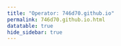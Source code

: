 ```yaml
---
title: "Operator: 746d70.github.io"
permalink: 746d70.github.io.html
datatable: true
hide_sidebar: true
---
```


<div>                        <script type="text/javascript">window.PlotlyConfig = {MathJaxConfig: 'local'};</script>
        <script src="https://cdn.plot.ly/plotly-2.4.2.min.js"></script>                <div id="c3c88ab5-d115-49ae-9568-461501eb680b" class="plotly-graph-div" style="height:100%; width:100%;"></div>            <script type="text/javascript">                                    window.PLOTLYENV=window.PLOTLYENV || {};                                    if (document.getElementById("c3c88ab5-d115-49ae-9568-461501eb680b")) {                    Plotly.newPlot(                        "c3c88ab5-d115-49ae-9568-461501eb680b",                        [{"name":"exit probability (%)","type":"scatter","x":["2021-04-18","2021-04-19","2021-04-20","2021-04-21","2021-04-22","2021-04-23","2021-04-24","2021-04-25","2021-04-26","2021-04-27","2021-04-28","2021-04-29","2021-04-30","2021-05-01","2021-05-02","2021-05-03","2021-05-04","2021-05-05","2021-05-06","2021-05-07","2021-05-08","2021-05-09","2021-05-10","2021-05-11","2021-05-12","2021-05-13","2021-05-14","2021-05-15","2021-05-16","2021-05-17","2021-05-18","2021-05-19","2021-05-20","2021-05-21","2021-05-22","2021-05-23","2021-05-24","2021-05-25","2021-05-26","2021-05-27","2021-05-28","2021-05-29","2021-05-30","2021-05-31","2021-06-01","2021-06-02","2021-06-03","2021-06-04","2021-06-05","2021-06-06","2021-06-07","2021-06-09","2021-06-10","2021-06-11","2021-06-12","2021-06-13","2021-06-14","2021-06-15","2021-06-16","2021-06-17","2021-06-18","2021-06-19","2021-06-20","2021-06-21","2021-06-22","2021-06-23","2021-06-24","2021-06-25","2021-06-26","2021-06-27","2021-06-28","2021-06-29","2021-06-30","2021-07-01","2021-07-02","2021-07-03","2021-07-04","2021-07-05","2021-07-06","2021-07-07","2021-07-08","2021-07-09","2021-07-10","2021-07-11","2021-07-12","2021-07-13","2021-07-14","2021-07-15","2021-07-16","2021-07-17","2021-07-18","2021-07-19","2021-07-20","2021-07-21","2021-07-22","2021-07-23","2021-07-25","2021-07-26","2021-07-27","2021-07-28","2021-07-29","2021-07-30","2021-07-31","2021-08-01","2021-08-02","2021-08-03","2021-08-04","2021-08-05","2021-08-06","2021-08-07","2021-08-08","2021-08-09","2021-08-10","2021-08-11","2021-08-12","2021-08-13","2021-08-14","2021-08-15","2021-08-16","2021-08-17","2021-08-18","2021-08-19","2021-08-20","2021-08-21","2021-08-22","2021-08-24","2021-08-25","2021-08-26","2021-08-27","2021-08-28","2021-08-29","2021-08-30","2021-08-31","2021-09-01","2021-09-02","2021-09-03","2021-09-04","2021-09-05","2021-09-06","2021-09-07","2021-09-09","2021-09-10","2021-09-11","2021-09-12","2021-09-13","2021-09-14","2021-09-15","2021-09-16","2021-09-17","2021-09-18","2021-09-19","2021-09-20","2021-09-21","2021-09-22","2021-09-23","2021-09-24","2021-09-25","2021-09-26","2021-09-27","2021-09-28","2021-09-29","2021-09-30","2021-10-01","2021-10-02","2021-10-03","2021-10-04","2021-10-05","2021-10-06","2021-10-07","2021-10-08","2021-10-09","2021-10-10","2021-10-11","2021-10-12","2021-10-13","2021-10-14","2021-10-15","2021-10-16","2021-10-17","2021-10-18","2021-10-19","2021-10-20","2021-10-21","2021-10-22","2021-10-23","2021-10-25","2021-10-27","2021-10-28","2021-10-29","2021-10-31","2021-11-01","2021-11-02","2021-11-03","2021-11-04","2021-11-05","2021-11-06","2021-11-07","2021-11-08","2021-11-09","2021-11-10","2021-11-11","2021-11-12","2021-11-13","2021-11-14","2021-11-15","2021-11-16","2021-11-17","2021-11-19","2021-11-20","2021-11-21","2021-11-22","2021-11-23","2021-11-24","2021-11-25","2021-11-27","2021-11-28","2021-11-29","2021-11-30","2021-12-01","2021-12-02","2021-12-03","2021-12-04","2021-12-05","2021-12-06","2021-12-07","2021-12-08","2021-12-09","2021-12-10","2021-12-11","2021-12-12","2021-12-13","2021-12-14","2021-12-15","2021-12-16","2021-12-17","2021-12-18","2021-12-19","2021-12-20","2021-12-21","2021-12-22","2021-12-23","2021-12-25","2021-12-26","2021-12-27","2021-12-28","2021-12-29","2021-12-30","2021-12-31","2022-01-01","2022-01-02","2022-01-03","2022-01-04","2022-01-05","2022-01-06","2022-01-07","2022-01-08","2022-01-09","2022-01-10","2022-01-11","2022-01-12","2022-01-13","2022-01-14","2022-01-15","2022-01-16","2022-01-17","2022-01-18","2022-01-19","2022-01-20","2022-01-21","2022-01-22","2022-01-23","2022-01-24","2022-01-25","2022-01-26","2022-01-27","2022-01-28","2022-01-29","2022-01-30","2022-01-31","2022-02-01","2022-02-02","2022-02-03","2022-02-04","2022-02-05","2022-02-06","2022-02-07","2022-02-08","2022-02-09","2022-02-10","2022-02-11","2022-02-12","2022-02-13","2022-02-14","2022-02-15","2022-02-16","2022-02-17","2022-02-18","2022-02-19","2022-02-20","2022-02-21","2022-02-22","2022-02-23","2022-02-24","2022-02-25","2022-02-26","2022-02-27","2022-02-28","2022-03-01","2022-03-02","2022-03-03","2022-03-04","2022-03-06","2022-03-07","2022-03-08","2022-03-09","2022-03-10","2022-03-11","2022-03-12","2022-03-13","2022-03-14","2022-03-15","2022-03-16","2022-03-17","2022-03-18","2022-03-19","2022-03-20","2022-03-21","2022-03-22","2022-03-23","2022-03-24","2022-03-25","2022-03-26","2022-03-27","2022-03-28","2022-03-29","2022-03-30","2022-03-31","2022-04-01","2022-04-02","2022-04-03","2022-04-04","2022-04-05","2022-04-06","2022-04-07","2022-04-08","2022-04-09","2022-04-10","2022-04-11","2022-04-12","2022-04-13","2022-04-14","2022-04-15","2022-04-16","2022-04-17","2022-04-18","2022-04-19","2022-04-20","2022-04-21","2022-04-22","2022-04-23","2022-04-24","2022-04-25","2022-04-26","2022-04-27","2022-04-28","2022-04-29","2022-04-30","2022-05-01","2022-05-02","2022-05-03","2022-05-04","2022-05-05","2022-05-06","2022-05-07","2022-05-08","2022-05-09","2022-05-10","2022-05-11","2022-05-12","2022-05-13","2022-05-14","2022-05-15","2022-05-16","2022-05-17","2022-05-18","2022-05-19","2022-05-20","2022-05-21","2022-05-22","2022-05-23","2022-05-24","2022-05-25","2022-05-26","2022-05-27","2022-05-28","2022-05-29","2022-05-30","2022-05-31","2022-06-01","2022-06-02","2022-06-03","2022-06-04","2022-06-05","2022-06-06","2022-06-07","2022-06-08","2022-06-09","2022-06-10"],"xaxis":"x","y":[0.0,0.0,0.0,0.0,0.0,0.0,0.0,0.0,0.0,0.0,0.0,0.0,0.0,0.0,0.0,0.0,0.0,0.0,0.0,0.0,0.0,0.0,0.0,0.0,0.0,0.0,0.0,0.0,0.0,0.0,0.0,0.0,0.0,0.0,0.0,0.0,0.0,0.0,0.0,0.0,0.0,0.0,0.0,0.0,0.0,0.0,0.0,0.0,0.0,0.0,0.0,0.0,0.0,0.0,0.0,0.0,0.0,0.0,0.0,0.0,0.0,0.0,0.0,0.0,0.0,0.0,0.0,0.0,0.0,0.0,0.0,0.0,0.0,0.0,0.0,0.0,0.0,0.0,0.0,0.0,0.0,0.0,0.0,0.0,0.0,0.0,0.0,0.0,0.0,0.0,0.0,0.0,0.0,0.0,0.0,0.0,0.0,0.0,0.0,0.0,0.0,0.0,0.0,0.0,0.0,0.0,0.0,0.0,0.0,0.0,0.0,0.0,0.0,0.0,0.0,0.0,0.0,0.0,0.0,0.0,0.0,0.0,0.0,0.0,0.0,0.0,0.0,0.0,0.0,0.0,0.0,0.0,0.0,0.0,0.0,0.0,0.0,0.0,0.0,0.0,0.0,0.0,0.0,0.0,0.0,0.0,0.0,0.0,0.0,0.0,0.0,0.0,0.0,0.0,0.0,0.0,0.0,0.0,0.0,0.0,0.0,0.0,0.0,0.0,0.0,0.0,0.0,0.0,0.0,0.0,0.0,0.0,0.0,0.0,0.0,0.0,0.0,0.0,0.0,0.0,0.0,0.0,0.0,0.0,0.0,0.0,0.0,0.0,0.0,0.0,0.0,0.0,0.0,0.0,0.0,0.0,0.0,0.0,0.0,0.0,0.0,0.0,0.0,0.0,0.0,0.0,0.0,0.0,0.0,0.0,0.0,0.0,0.0,0.0,0.0,0.0,0.0,0.0,0.0,0.0,0.0,0.0,0.0,0.0,0.0,0.0,0.0,0.0,0.0,0.0,0.0,0.0,0.0,0.0,0.0,0.0,0.0,0.0,0.0,0.0,0.0,0.0,0.0,0.0,0.0,0.0,0.0,0.0,0.0,0.0,0.0,0.0,0.0,0.0,0.0,0.0,0.0,0.0,0.0,0.0,0.0,0.0,0.0,0.0,0.0,0.0,0.0,0.0,0.0,0.0,0.0,0.0,0.0,0.0,0.0,0.0,0.0,0.0,0.0,0.0,0.0,0.0,0.0,0.0,0.0,0.0,0.0,0.0,0.0,0.0,0.0,0.0,0.0,0.0,0.0,0.0,0.0,0.0,0.0,0.0,0.0,0.0,0.0,0.0,0.0,0.0,0.0,0.0,0.0,0.0,0.0,0.0,0.0,0.0,0.0,0.0,0.0,0.0,0.0,0.0,0.0,0.0,0.0,0.0,0.0,0.0,0.0,0.0,0.0,0.0,0.0,0.0,0.0,0.0,0.0,0.0,0.0,0.0,0.0,0.0,0.0,0.0,0.0,0.0,0.0,0.0,0.0,0.0,0.0,0.0,0.0,0.0,0.0,0.0,0.0,0.0,0.0,0.0,0.0,0.0,0.0,0.0,0.0,0.0,0.0,0.0,0.0,0.0,0.0,0.0,0.0,0.0,0.0,0.0,0.0,0.0,0.0,0.0,0.0,0.0,0.0,0.0,0.0,0.0,0.0,0.0,0.0,0.0,0.0,0.0,0.0,0.0,0.0,0.0,0.0,0.0,0.0,0.0,0.0,0.0,0.0,0.0,0.0,0.0,0.0,0.0,0.0,0.0],"yaxis":"y"},{"name":"guard probability (%)","type":"scatter","x":["2021-04-18","2021-04-19","2021-04-20","2021-04-21","2021-04-22","2021-04-23","2021-04-24","2021-04-25","2021-04-26","2021-04-27","2021-04-28","2021-04-29","2021-04-30","2021-05-01","2021-05-02","2021-05-03","2021-05-04","2021-05-05","2021-05-06","2021-05-07","2021-05-08","2021-05-09","2021-05-10","2021-05-11","2021-05-12","2021-05-13","2021-05-14","2021-05-15","2021-05-16","2021-05-17","2021-05-18","2021-05-19","2021-05-20","2021-05-21","2021-05-22","2021-05-23","2021-05-24","2021-05-25","2021-05-26","2021-05-27","2021-05-28","2021-05-29","2021-05-30","2021-05-31","2021-06-01","2021-06-02","2021-06-03","2021-06-04","2021-06-05","2021-06-06","2021-06-07","2021-06-09","2021-06-10","2021-06-11","2021-06-12","2021-06-13","2021-06-14","2021-06-15","2021-06-16","2021-06-17","2021-06-18","2021-06-19","2021-06-20","2021-06-21","2021-06-22","2021-06-23","2021-06-24","2021-06-25","2021-06-26","2021-06-27","2021-06-28","2021-06-29","2021-06-30","2021-07-01","2021-07-02","2021-07-03","2021-07-04","2021-07-05","2021-07-06","2021-07-07","2021-07-08","2021-07-09","2021-07-10","2021-07-11","2021-07-12","2021-07-13","2021-07-14","2021-07-15","2021-07-16","2021-07-17","2021-07-18","2021-07-19","2021-07-20","2021-07-21","2021-07-22","2021-07-23","2021-07-25","2021-07-26","2021-07-27","2021-07-28","2021-07-29","2021-07-30","2021-07-31","2021-08-01","2021-08-02","2021-08-03","2021-08-04","2021-08-05","2021-08-06","2021-08-07","2021-08-08","2021-08-09","2021-08-10","2021-08-11","2021-08-12","2021-08-13","2021-08-14","2021-08-15","2021-08-16","2021-08-17","2021-08-18","2021-08-19","2021-08-20","2021-08-21","2021-08-22","2021-08-24","2021-08-25","2021-08-26","2021-08-27","2021-08-28","2021-08-29","2021-08-30","2021-08-31","2021-09-01","2021-09-02","2021-09-03","2021-09-04","2021-09-05","2021-09-06","2021-09-07","2021-09-09","2021-09-10","2021-09-11","2021-09-12","2021-09-13","2021-09-14","2021-09-15","2021-09-16","2021-09-17","2021-09-18","2021-09-19","2021-09-20","2021-09-21","2021-09-22","2021-09-23","2021-09-24","2021-09-25","2021-09-26","2021-09-27","2021-09-28","2021-09-29","2021-09-30","2021-10-01","2021-10-02","2021-10-03","2021-10-04","2021-10-05","2021-10-06","2021-10-07","2021-10-08","2021-10-09","2021-10-10","2021-10-11","2021-10-12","2021-10-13","2021-10-14","2021-10-15","2021-10-16","2021-10-17","2021-10-18","2021-10-19","2021-10-20","2021-10-21","2021-10-22","2021-10-23","2021-10-25","2021-10-27","2021-10-28","2021-10-29","2021-10-31","2021-11-01","2021-11-02","2021-11-03","2021-11-04","2021-11-05","2021-11-06","2021-11-07","2021-11-08","2021-11-09","2021-11-10","2021-11-11","2021-11-12","2021-11-13","2021-11-14","2021-11-15","2021-11-16","2021-11-17","2021-11-19","2021-11-20","2021-11-21","2021-11-22","2021-11-23","2021-11-24","2021-11-25","2021-11-27","2021-11-28","2021-11-29","2021-11-30","2021-12-01","2021-12-02","2021-12-03","2021-12-04","2021-12-05","2021-12-06","2021-12-07","2021-12-08","2021-12-09","2021-12-10","2021-12-11","2021-12-12","2021-12-13","2021-12-14","2021-12-15","2021-12-16","2021-12-17","2021-12-18","2021-12-19","2021-12-20","2021-12-21","2021-12-22","2021-12-23","2021-12-25","2021-12-26","2021-12-27","2021-12-28","2021-12-29","2021-12-30","2021-12-31","2022-01-01","2022-01-02","2022-01-03","2022-01-04","2022-01-05","2022-01-06","2022-01-07","2022-01-08","2022-01-09","2022-01-10","2022-01-11","2022-01-12","2022-01-13","2022-01-14","2022-01-15","2022-01-16","2022-01-17","2022-01-18","2022-01-19","2022-01-20","2022-01-21","2022-01-22","2022-01-23","2022-01-24","2022-01-25","2022-01-26","2022-01-27","2022-01-28","2022-01-29","2022-01-30","2022-01-31","2022-02-01","2022-02-02","2022-02-03","2022-02-04","2022-02-05","2022-02-06","2022-02-07","2022-02-08","2022-02-09","2022-02-10","2022-02-11","2022-02-12","2022-02-13","2022-02-14","2022-02-15","2022-02-16","2022-02-17","2022-02-18","2022-02-19","2022-02-20","2022-02-21","2022-02-22","2022-02-23","2022-02-24","2022-02-25","2022-02-26","2022-02-27","2022-02-28","2022-03-01","2022-03-02","2022-03-03","2022-03-04","2022-03-06","2022-03-07","2022-03-08","2022-03-09","2022-03-10","2022-03-11","2022-03-12","2022-03-13","2022-03-14","2022-03-15","2022-03-16","2022-03-17","2022-03-18","2022-03-19","2022-03-20","2022-03-21","2022-03-22","2022-03-23","2022-03-24","2022-03-25","2022-03-26","2022-03-27","2022-03-28","2022-03-29","2022-03-30","2022-03-31","2022-04-01","2022-04-02","2022-04-03","2022-04-04","2022-04-05","2022-04-06","2022-04-07","2022-04-08","2022-04-09","2022-04-10","2022-04-11","2022-04-12","2022-04-13","2022-04-14","2022-04-15","2022-04-16","2022-04-17","2022-04-18","2022-04-19","2022-04-20","2022-04-21","2022-04-22","2022-04-23","2022-04-24","2022-04-25","2022-04-26","2022-04-27","2022-04-28","2022-04-29","2022-04-30","2022-05-01","2022-05-02","2022-05-03","2022-05-04","2022-05-05","2022-05-06","2022-05-07","2022-05-08","2022-05-09","2022-05-10","2022-05-11","2022-05-12","2022-05-13","2022-05-14","2022-05-15","2022-05-16","2022-05-17","2022-05-18","2022-05-19","2022-05-20","2022-05-21","2022-05-22","2022-05-23","2022-05-24","2022-05-25","2022-05-26","2022-05-27","2022-05-28","2022-05-29","2022-05-30","2022-05-31","2022-06-01","2022-06-02","2022-06-03","2022-06-04","2022-06-05","2022-06-06","2022-06-07","2022-06-08","2022-06-09","2022-06-10"],"xaxis":"x","y":[0.0,0.0,0.0,0.0,0.0,0.0,0.0,0.0,0.05,0.05,0.04,0.05,0.11,0.11,0.12,0.17,0.21,0.27,0.3,0.36,0.41,0.44,0.49,0.47,0.48,0.49,0.5,0.5,0.53,0.54,0.57,0.62,0.62,0.66,0.66,0.7,0.68,0.66,0.67,0.68,0.68,0.7,0.76,0.74,0.69,0.68,0.66,0.68,0.68,0.69,0.68,0.71,0.71,0.7,0.71,0.71,0.74,0.73,0.73,0.73,0.71,0.71,0.69,0.72,0.72,0.74,0.76,0.76,0.77,0.78,0.77,0.81,0.78,0.79,0.78,0.67,0.67,0.65,0.65,0.66,0.65,0.64,0.66,0.64,0.64,0.65,0.64,0.66,0.64,0.64,0.67,0.66,0.65,0.64,0.68,0.67,0.65,0.64,0.66,0.66,0.63,0.63,0.63,0.64,0.64,0.62,0.62,0.64,0.63,0.63,0.62,0.65,0.64,0.65,0.65,0.64,0.63,0.65,0.65,0.64,0.65,0.64,0.64,0.63,0.6,0.59,0.58,0.57,0.55,0.54,0.51,0.51,0.49,0.47,0.5,0.52,0.53,0.52,0.46,0.48,0.49,0.48,0.46,0.47,0.47,0.49,0.52,0.55,0.56,0.54,0.55,0.58,0.58,0.59,0.59,0.59,0.58,0.54,0.51,0.5,0.49,0.51,0.5,0.52,0.43,0.45,0.5,0.5,0.51,0.51,0.5,0.5,0.47,0.5,0.48,0.48,0.45,0.42,0.42,0.46,0.46,0.45,0.44,0.42,0.41,0.45,0.36,0.35,0.37,0.37,0.39,0.33,0.28,0.31,0.3,0.34,0.35,0.36,0.4,0.43,0.47,0.48,0.47,0.51,0.54,0.56,0.57,0.64,0.66,0.67,0.67,0.66,0.65,0.67,0.71,0.61,0.65,0.73,0.75,0.82,0.83,0.83,0.83,0.83,0.82,0.8,0.77,0.76,0.74,0.72,0.72,0.72,0.74,0.74,0.72,0.72,0.7,0.71,0.7,0.72,0.72,0.72,0.68,0.64,0.68,0.74,0.8,0.82,0.85,0.85,0.87,0.89,0.9,0.92,0.95,0.95,1.0,1.02,1.01,1.0,1.02,1.0,1.01,1.0,1.01,1.05,1.06,1.08,1.08,1.09,1.08,1.08,1.11,1.09,1.06,1.11,1.1,1.1,1.1,1.12,1.13,1.12,1.14,1.13,1.12,1.11,1.06,1.09,1.09,1.07,1.07,1.06,1.01,0.99,1.04,1.07,1.06,1.07,1.08,1.07,1.08,1.09,1.1,1.06,1.08,1.1,1.1,1.11,1.09,1.07,1.06,1.04,1.05,1.06,1.05,1.06,1.06,1.06,1.07,1.06,1.06,1.05,1.04,1.07,1.09,1.08,1.11,1.09,1.08,1.08,1.1,1.08,0.22,0.99,0.97,1.01,1.02,1.03,1.04,1.03,1.22,1.27,1.3,1.29,1.29,1.29,1.31,1.34,1.36,1.34,1.37,1.33,1.36,1.35,1.35,1.33,1.3,1.29,1.27,1.25,1.21,1.2,1.17,1.2,1.21,1.18,1.18,1.2,1.22,1.24,1.27,1.26,1.22,1.09,0.98,0.52,0.64,1.04,1.11,1.13,1.22,1.22,1.27,1.31,1.33,1.31,1.32,1.37,1.35,1.37,1.37,1.34,1.34,1.31,1.21,1.14,1.12,1.18,1.21,1.24,1.26,1.23,1.22,1.18,1.15,1.04,1.0,0.97],"yaxis":"y"},{"name":"advertised bandwidth","type":"scatter","x":["2021-04-18","2021-04-19","2021-04-20","2021-04-21","2021-04-22","2021-04-23","2021-04-24","2021-04-25","2021-04-26","2021-04-27","2021-04-28","2021-04-29","2021-04-30","2021-05-01","2021-05-02","2021-05-03","2021-05-04","2021-05-05","2021-05-06","2021-05-07","2021-05-08","2021-05-09","2021-05-10","2021-05-11","2021-05-12","2021-05-13","2021-05-14","2021-05-15","2021-05-16","2021-05-17","2021-05-18","2021-05-19","2021-05-20","2021-05-21","2021-05-22","2021-05-23","2021-05-24","2021-05-25","2021-05-26","2021-05-27","2021-05-28","2021-05-29","2021-05-30","2021-05-31","2021-06-01","2021-06-02","2021-06-03","2021-06-04","2021-06-05","2021-06-06","2021-06-07","2021-06-09","2021-06-10","2021-06-11","2021-06-12","2021-06-13","2021-06-14","2021-06-15","2021-06-16","2021-06-17","2021-06-18","2021-06-19","2021-06-20","2021-06-21","2021-06-22","2021-06-23","2021-06-24","2021-06-25","2021-06-26","2021-06-27","2021-06-28","2021-06-29","2021-06-30","2021-07-01","2021-07-02","2021-07-03","2021-07-04","2021-07-05","2021-07-06","2021-07-07","2021-07-08","2021-07-09","2021-07-10","2021-07-11","2021-07-12","2021-07-13","2021-07-14","2021-07-15","2021-07-16","2021-07-17","2021-07-18","2021-07-19","2021-07-20","2021-07-21","2021-07-22","2021-07-23","2021-07-25","2021-07-26","2021-07-27","2021-07-28","2021-07-29","2021-07-30","2021-07-31","2021-08-01","2021-08-02","2021-08-03","2021-08-04","2021-08-05","2021-08-06","2021-08-07","2021-08-08","2021-08-09","2021-08-10","2021-08-11","2021-08-12","2021-08-13","2021-08-14","2021-08-15","2021-08-16","2021-08-17","2021-08-18","2021-08-19","2021-08-20","2021-08-21","2021-08-22","2021-08-24","2021-08-25","2021-08-26","2021-08-27","2021-08-28","2021-08-29","2021-08-30","2021-08-31","2021-09-01","2021-09-02","2021-09-03","2021-09-04","2021-09-05","2021-09-06","2021-09-07","2021-09-09","2021-09-10","2021-09-11","2021-09-12","2021-09-13","2021-09-14","2021-09-15","2021-09-16","2021-09-17","2021-09-18","2021-09-19","2021-09-20","2021-09-21","2021-09-22","2021-09-23","2021-09-24","2021-09-25","2021-09-26","2021-09-27","2021-09-28","2021-09-29","2021-09-30","2021-10-01","2021-10-02","2021-10-03","2021-10-04","2021-10-05","2021-10-06","2021-10-07","2021-10-08","2021-10-09","2021-10-10","2021-10-11","2021-10-12","2021-10-13","2021-10-14","2021-10-15","2021-10-16","2021-10-17","2021-10-18","2021-10-19","2021-10-20","2021-10-21","2021-10-22","2021-10-23","2021-10-25","2021-10-27","2021-10-28","2021-10-29","2021-10-31","2021-11-01","2021-11-02","2021-11-03","2021-11-04","2021-11-05","2021-11-06","2021-11-07","2021-11-08","2021-11-09","2021-11-10","2021-11-11","2021-11-12","2021-11-13","2021-11-14","2021-11-15","2021-11-16","2021-11-17","2021-11-19","2021-11-20","2021-11-21","2021-11-22","2021-11-23","2021-11-24","2021-11-25","2021-11-27","2021-11-28","2021-11-29","2021-11-30","2021-12-01","2021-12-02","2021-12-03","2021-12-04","2021-12-05","2021-12-06","2021-12-07","2021-12-08","2021-12-09","2021-12-10","2021-12-11","2021-12-12","2021-12-13","2021-12-14","2021-12-15","2021-12-16","2021-12-17","2021-12-18","2021-12-19","2021-12-20","2021-12-21","2021-12-22","2021-12-23","2021-12-25","2021-12-26","2021-12-27","2021-12-28","2021-12-29","2021-12-30","2021-12-31","2022-01-01","2022-01-02","2022-01-03","2022-01-04","2022-01-05","2022-01-06","2022-01-07","2022-01-08","2022-01-09","2022-01-10","2022-01-11","2022-01-12","2022-01-13","2022-01-14","2022-01-15","2022-01-16","2022-01-17","2022-01-18","2022-01-19","2022-01-20","2022-01-21","2022-01-22","2022-01-23","2022-01-24","2022-01-25","2022-01-26","2022-01-27","2022-01-28","2022-01-29","2022-01-30","2022-01-31","2022-02-01","2022-02-02","2022-02-03","2022-02-04","2022-02-05","2022-02-06","2022-02-07","2022-02-08","2022-02-09","2022-02-10","2022-02-11","2022-02-12","2022-02-13","2022-02-14","2022-02-15","2022-02-16","2022-02-17","2022-02-18","2022-02-19","2022-02-20","2022-02-21","2022-02-22","2022-02-23","2022-02-24","2022-02-25","2022-02-26","2022-02-27","2022-02-28","2022-03-01","2022-03-02","2022-03-03","2022-03-04","2022-03-06","2022-03-07","2022-03-08","2022-03-09","2022-03-10","2022-03-11","2022-03-12","2022-03-13","2022-03-14","2022-03-15","2022-03-16","2022-03-17","2022-03-18","2022-03-19","2022-03-20","2022-03-21","2022-03-22","2022-03-23","2022-03-24","2022-03-25","2022-03-26","2022-03-27","2022-03-28","2022-03-29","2022-03-30","2022-03-31","2022-04-01","2022-04-02","2022-04-03","2022-04-04","2022-04-05","2022-04-06","2022-04-07","2022-04-08","2022-04-09","2022-04-10","2022-04-11","2022-04-12","2022-04-13","2022-04-14","2022-04-15","2022-04-16","2022-04-17","2022-04-18","2022-04-19","2022-04-20","2022-04-21","2022-04-22","2022-04-23","2022-04-24","2022-04-25","2022-04-26","2022-04-27","2022-04-28","2022-04-29","2022-04-30","2022-05-01","2022-05-02","2022-05-03","2022-05-04","2022-05-05","2022-05-06","2022-05-07","2022-05-08","2022-05-09","2022-05-10","2022-05-11","2022-05-12","2022-05-13","2022-05-14","2022-05-15","2022-05-16","2022-05-17","2022-05-18","2022-05-19","2022-05-20","2022-05-21","2022-05-22","2022-05-23","2022-05-24","2022-05-25","2022-05-26","2022-05-27","2022-05-28","2022-05-29","2022-05-30","2022-05-31","2022-06-01","2022-06-02","2022-06-03","2022-06-04","2022-06-05","2022-06-06","2022-06-07","2022-06-08","2022-06-09","2022-06-10"],"xaxis":"x","y":[0.0,0.2,0.2,0.0,0.05,0.0,0.0,0.43,0.0,0.0,0.0,0.51,0.83,0.83,0.83,1.07,1.13,1.18,1.25,1.27,1.36,1.38,1.43,1.46,1.49,1.54,1.6,1.67,1.74,1.8,2.16,2.55,2.83,2.83,2.83,2.87,2.65,2.34,2.71,2.72,2.75,2.83,2.84,2.46,2.43,2.43,2.39,2.39,2.39,2.35,2.31,2.32,2.27,2.32,2.31,2.31,2.37,2.42,2.49,2.5,0.41,2.31,2.49,2.49,2.58,2.66,2.6,2.63,2.62,2.63,2.55,2.6,2.64,2.62,2.61,2.6,2.55,2.49,2.5,2.48,2.44,2.45,2.16,2.12,2.18,2.21,2.22,2.21,2.24,2.23,2.23,2.24,2.3,2.31,2.31,2.35,2.28,2.24,2.21,2.21,2.21,2.2,2.18,2.2,2.17,2.14,2.14,2.16,2.2,2.21,2.27,2.29,2.33,2.31,2.28,2.26,2.27,2.3,2.31,2.32,2.28,2.26,0.19,0.31,1.97,2.12,2.2,2.22,2.24,2.22,2.3,2.43,2.38,2.39,2.65,2.66,2.63,2.51,2.58,2.61,2.7,2.73,2.71,2.71,2.12,2.07,2.08,2.1,2.11,2.11,2.13,2.31,2.31,2.31,2.34,2.34,2.43,2.51,2.54,2.56,2.52,2.52,2.46,2.44,2.36,2.17,2.52,2.55,2.59,2.57,2.5,2.5,2.19,2.17,1.94,1.94,1.88,1.87,1.84,1.79,1.78,1.71,1.68,1.67,1.65,1.44,1.56,1.61,1.61,1.64,1.64,1.66,1.71,1.75,1.77,1.82,1.81,1.82,1.79,1.89,1.98,1.97,1.98,2.03,2.0,2.07,2.31,2.48,2.48,2.48,2.44,2.3,2.29,2.37,2.43,2.34,2.44,2.6,2.64,2.69,2.72,2.72,2.71,2.7,2.66,2.62,2.53,2.42,2.38,2.34,2.42,2.43,2.45,2.42,2.4,2.27,2.27,2.27,2.44,2.47,2.52,2.37,2.26,2.55,2.72,2.88,3.0,3.14,3.15,3.15,3.22,3.22,3.28,3.35,3.2,3.48,3.52,3.47,3.46,3.43,3.42,3.35,3.35,3.4,3.43,3.47,3.48,3.47,3.46,3.46,3.47,3.55,3.55,3.58,3.61,3.66,3.65,3.74,3.71,3.75,3.66,3.77,3.78,3.78,3.71,3.7,3.68,3.62,3.58,3.54,3.52,3.36,3.35,3.53,3.58,3.57,3.57,3.6,3.51,3.58,3.6,3.67,3.69,3.67,3.64,3.64,3.63,3.58,3.57,3.5,3.51,3.58,3.68,3.7,3.68,3.67,3.67,3.67,3.59,3.84,3.82,3.88,3.88,3.89,3.76,3.77,3.75,3.73,3.69,3.67,3.64,0.2,0.2,3.23,3.51,3.67,3.83,3.92,4.05,4.16,4.33,4.37,4.35,4.35,4.28,4.27,4.31,4.36,4.41,4.46,4.47,4.45,4.47,4.42,4.39,4.35,4.3,4.17,4.25,4.3,4.25,4.31,4.71,4.87,4.9,4.79,4.79,5.17,5.21,5.23,5.22,5.24,5.01,0.22,1.95,1.95,4.56,4.62,4.62,5.05,5.07,5.07,5.33,5.36,5.36,5.92,5.96,5.98,5.98,6.03,5.72,5.72,5.64,0.0,4.76,4.76,5.02,5.16,5.55,5.55,5.36,5.34,4.66,4.63,4.55,4.37,4.37,4.39],"yaxis":"y2"}],                        {"hovermode":"x","template":{"data":{"bar":[{"error_x":{"color":"#2a3f5f"},"error_y":{"color":"#2a3f5f"},"marker":{"line":{"color":"#E5ECF6","width":0.5},"pattern":{"fillmode":"overlay","size":10,"solidity":0.2}},"type":"bar"}],"barpolar":[{"marker":{"line":{"color":"#E5ECF6","width":0.5},"pattern":{"fillmode":"overlay","size":10,"solidity":0.2}},"type":"barpolar"}],"carpet":[{"aaxis":{"endlinecolor":"#2a3f5f","gridcolor":"white","linecolor":"white","minorgridcolor":"white","startlinecolor":"#2a3f5f"},"baxis":{"endlinecolor":"#2a3f5f","gridcolor":"white","linecolor":"white","minorgridcolor":"white","startlinecolor":"#2a3f5f"},"type":"carpet"}],"choropleth":[{"colorbar":{"outlinewidth":0,"ticks":""},"type":"choropleth"}],"contour":[{"colorbar":{"outlinewidth":0,"ticks":""},"colorscale":[[0.0,"#0d0887"],[0.1111111111111111,"#46039f"],[0.2222222222222222,"#7201a8"],[0.3333333333333333,"#9c179e"],[0.4444444444444444,"#bd3786"],[0.5555555555555556,"#d8576b"],[0.6666666666666666,"#ed7953"],[0.7777777777777778,"#fb9f3a"],[0.8888888888888888,"#fdca26"],[1.0,"#f0f921"]],"type":"contour"}],"contourcarpet":[{"colorbar":{"outlinewidth":0,"ticks":""},"type":"contourcarpet"}],"heatmap":[{"colorbar":{"outlinewidth":0,"ticks":""},"colorscale":[[0.0,"#0d0887"],[0.1111111111111111,"#46039f"],[0.2222222222222222,"#7201a8"],[0.3333333333333333,"#9c179e"],[0.4444444444444444,"#bd3786"],[0.5555555555555556,"#d8576b"],[0.6666666666666666,"#ed7953"],[0.7777777777777778,"#fb9f3a"],[0.8888888888888888,"#fdca26"],[1.0,"#f0f921"]],"type":"heatmap"}],"heatmapgl":[{"colorbar":{"outlinewidth":0,"ticks":""},"colorscale":[[0.0,"#0d0887"],[0.1111111111111111,"#46039f"],[0.2222222222222222,"#7201a8"],[0.3333333333333333,"#9c179e"],[0.4444444444444444,"#bd3786"],[0.5555555555555556,"#d8576b"],[0.6666666666666666,"#ed7953"],[0.7777777777777778,"#fb9f3a"],[0.8888888888888888,"#fdca26"],[1.0,"#f0f921"]],"type":"heatmapgl"}],"histogram":[{"marker":{"pattern":{"fillmode":"overlay","size":10,"solidity":0.2}},"type":"histogram"}],"histogram2d":[{"colorbar":{"outlinewidth":0,"ticks":""},"colorscale":[[0.0,"#0d0887"],[0.1111111111111111,"#46039f"],[0.2222222222222222,"#7201a8"],[0.3333333333333333,"#9c179e"],[0.4444444444444444,"#bd3786"],[0.5555555555555556,"#d8576b"],[0.6666666666666666,"#ed7953"],[0.7777777777777778,"#fb9f3a"],[0.8888888888888888,"#fdca26"],[1.0,"#f0f921"]],"type":"histogram2d"}],"histogram2dcontour":[{"colorbar":{"outlinewidth":0,"ticks":""},"colorscale":[[0.0,"#0d0887"],[0.1111111111111111,"#46039f"],[0.2222222222222222,"#7201a8"],[0.3333333333333333,"#9c179e"],[0.4444444444444444,"#bd3786"],[0.5555555555555556,"#d8576b"],[0.6666666666666666,"#ed7953"],[0.7777777777777778,"#fb9f3a"],[0.8888888888888888,"#fdca26"],[1.0,"#f0f921"]],"type":"histogram2dcontour"}],"mesh3d":[{"colorbar":{"outlinewidth":0,"ticks":""},"type":"mesh3d"}],"parcoords":[{"line":{"colorbar":{"outlinewidth":0,"ticks":""}},"type":"parcoords"}],"pie":[{"automargin":true,"type":"pie"}],"scatter":[{"marker":{"colorbar":{"outlinewidth":0,"ticks":""}},"type":"scatter"}],"scatter3d":[{"line":{"colorbar":{"outlinewidth":0,"ticks":""}},"marker":{"colorbar":{"outlinewidth":0,"ticks":""}},"type":"scatter3d"}],"scattercarpet":[{"marker":{"colorbar":{"outlinewidth":0,"ticks":""}},"type":"scattercarpet"}],"scattergeo":[{"marker":{"colorbar":{"outlinewidth":0,"ticks":""}},"type":"scattergeo"}],"scattergl":[{"marker":{"colorbar":{"outlinewidth":0,"ticks":""}},"type":"scattergl"}],"scattermapbox":[{"marker":{"colorbar":{"outlinewidth":0,"ticks":""}},"type":"scattermapbox"}],"scatterpolar":[{"marker":{"colorbar":{"outlinewidth":0,"ticks":""}},"type":"scatterpolar"}],"scatterpolargl":[{"marker":{"colorbar":{"outlinewidth":0,"ticks":""}},"type":"scatterpolargl"}],"scatterternary":[{"marker":{"colorbar":{"outlinewidth":0,"ticks":""}},"type":"scatterternary"}],"surface":[{"colorbar":{"outlinewidth":0,"ticks":""},"colorscale":[[0.0,"#0d0887"],[0.1111111111111111,"#46039f"],[0.2222222222222222,"#7201a8"],[0.3333333333333333,"#9c179e"],[0.4444444444444444,"#bd3786"],[0.5555555555555556,"#d8576b"],[0.6666666666666666,"#ed7953"],[0.7777777777777778,"#fb9f3a"],[0.8888888888888888,"#fdca26"],[1.0,"#f0f921"]],"type":"surface"}],"table":[{"cells":{"fill":{"color":"#EBF0F8"},"line":{"color":"white"}},"header":{"fill":{"color":"#C8D4E3"},"line":{"color":"white"}},"type":"table"}]},"layout":{"annotationdefaults":{"arrowcolor":"#2a3f5f","arrowhead":0,"arrowwidth":1},"autotypenumbers":"strict","coloraxis":{"colorbar":{"outlinewidth":0,"ticks":""}},"colorscale":{"diverging":[[0,"#8e0152"],[0.1,"#c51b7d"],[0.2,"#de77ae"],[0.3,"#f1b6da"],[0.4,"#fde0ef"],[0.5,"#f7f7f7"],[0.6,"#e6f5d0"],[0.7,"#b8e186"],[0.8,"#7fbc41"],[0.9,"#4d9221"],[1,"#276419"]],"sequential":[[0.0,"#0d0887"],[0.1111111111111111,"#46039f"],[0.2222222222222222,"#7201a8"],[0.3333333333333333,"#9c179e"],[0.4444444444444444,"#bd3786"],[0.5555555555555556,"#d8576b"],[0.6666666666666666,"#ed7953"],[0.7777777777777778,"#fb9f3a"],[0.8888888888888888,"#fdca26"],[1.0,"#f0f921"]],"sequentialminus":[[0.0,"#0d0887"],[0.1111111111111111,"#46039f"],[0.2222222222222222,"#7201a8"],[0.3333333333333333,"#9c179e"],[0.4444444444444444,"#bd3786"],[0.5555555555555556,"#d8576b"],[0.6666666666666666,"#ed7953"],[0.7777777777777778,"#fb9f3a"],[0.8888888888888888,"#fdca26"],[1.0,"#f0f921"]]},"colorway":["#636efa","#EF553B","#00cc96","#ab63fa","#FFA15A","#19d3f3","#FF6692","#B6E880","#FF97FF","#FECB52"],"font":{"color":"#2a3f5f"},"geo":{"bgcolor":"white","lakecolor":"white","landcolor":"#E5ECF6","showlakes":true,"showland":true,"subunitcolor":"white"},"hoverlabel":{"align":"left"},"hovermode":"closest","mapbox":{"style":"light"},"paper_bgcolor":"white","plot_bgcolor":"#E5ECF6","polar":{"angularaxis":{"gridcolor":"white","linecolor":"white","ticks":""},"bgcolor":"#E5ECF6","radialaxis":{"gridcolor":"white","linecolor":"white","ticks":""}},"scene":{"xaxis":{"backgroundcolor":"#E5ECF6","gridcolor":"white","gridwidth":2,"linecolor":"white","showbackground":true,"ticks":"","zerolinecolor":"white"},"yaxis":{"backgroundcolor":"#E5ECF6","gridcolor":"white","gridwidth":2,"linecolor":"white","showbackground":true,"ticks":"","zerolinecolor":"white"},"zaxis":{"backgroundcolor":"#E5ECF6","gridcolor":"white","gridwidth":2,"linecolor":"white","showbackground":true,"ticks":"","zerolinecolor":"white"}},"shapedefaults":{"line":{"color":"#2a3f5f"}},"ternary":{"aaxis":{"gridcolor":"white","linecolor":"white","ticks":""},"baxis":{"gridcolor":"white","linecolor":"white","ticks":""},"bgcolor":"#E5ECF6","caxis":{"gridcolor":"white","linecolor":"white","ticks":""}},"title":{"x":0.05},"xaxis":{"automargin":true,"gridcolor":"white","linecolor":"white","ticks":"","title":{"standoff":15},"zerolinecolor":"white","zerolinewidth":2},"yaxis":{"automargin":true,"gridcolor":"white","linecolor":"white","ticks":"","title":{"standoff":15},"zerolinecolor":"white","zerolinewidth":2}}},"xaxis":{"anchor":"y","domain":[0.0,0.94],"rangeselector":{"buttons":[{"count":7,"label":"week","step":"day","stepmode":"backward"},{"count":1,"label":"month","step":"month","stepmode":"backward"},{"count":6,"label":"6 months","step":"month","stepmode":"backward"},{"count":1,"label":"year","step":"year","stepmode":"backward"},{"step":"all"}]}},"yaxis":{"anchor":"x","domain":[0.0,1.0],"rangemode":"nonnegative","ticksuffix":"%","title":{"text":"exit / guard probability"}},"yaxis2":{"anchor":"x","overlaying":"y","rangemode":"nonnegative","side":"right","ticksuffix":" Gbit/s","title":{"text":"advertised bandwidth"}}},                        {"responsive": true}                    )                };                            </script>        </div>

Only proven relays are included in the graph and table. A proven relay claims to be part of a domain
and can be verified to be part of it via the
["well-known" URL or DNS records](https://nusenu.github.io/ContactInfo-Information-Sharing-Specification/#proof).

<div class="datatable-begin"></div>

| Nickname                                                      |   Mbit/s | Exit   | IPv4                                                   | IPv6   | First Seen   | Tor Version   | AS Name                              |
|:--------------------------------------------------------------|---------:|:-------|:-------------------------------------------------------|:-------|:-------------|:--------------|:-------------------------------------|
| [tirz](w/relay/0D962170FBB3837E85E2314EEAAC49966A153F34.html) |      262 | N      | [51.158.230.172](https://stat.ripe.net/51.158.230.172) | None   | 2022-03-26   | 0.4.7.7       | [ONLINE S.A.S.](w/as_number/AS12876) |
| [tirz](w/relay/124948FDBA0B63F23A2FB7DFC7DF62ED499DE546.html) |      299 | N      | [51.158.164.63](https://stat.ripe.net/51.158.164.63)   | None   | 2021-04-18   | 0.4.7.7       | [ONLINE S.A.S.](w/as_number/AS12876) |
| [tirz](w/relay/32364BEF873944BE481E8BCC7FAE9297F5F39781.html) |      206 | N      | [51.158.96.122](https://stat.ripe.net/51.158.96.122)   | None   | 2021-04-18   | 0.4.7.7       | [ONLINE S.A.S.](w/as_number/AS12876) |
| [tirz](w/relay/33D6A3A8BD977723FD4C053151F78D852AC62775.html) |      267 | N      | [51.158.231.76](https://stat.ripe.net/51.158.231.76)   | None   | 2022-03-26   | 0.4.7.7       | [ONLINE S.A.S.](w/as_number/AS12876) |
| [tirz](w/relay/40E82B3E7B9167BC2B8B8B94F8CC4F48317BDAC6.html) |      210 | N      | [51.15.113.108](https://stat.ripe.net/51.15.113.108)   | None   | 2021-04-18   | 0.4.7.7       | [ONLINE S.A.S.](w/as_number/AS12876) |
| [tirz](w/relay/4AF891603F7BBDC0857FCACEBA3386CDF0E619EE.html) |      184 | N      | [51.159.188.211](https://stat.ripe.net/51.159.188.211) | None   | 2021-04-18   | 0.4.7.7       | [ONLINE S.A.S.](w/as_number/AS12876) |
| [tirz](w/relay/5C86A09946A49E09AD64A14636DFF91746515175.html) |      199 | N      | [51.159.151.6](https://stat.ripe.net/51.159.151.6)     | None   | 2021-04-18   | 0.4.7.7       | [ONLINE S.A.S.](w/as_number/AS12876) |
| [tirz](w/relay/621C7C703F90478B82BAF70199CFC30B2E4DE2F4.html) |      255 | N      | [51.158.231.136](https://stat.ripe.net/51.158.231.136) | None   | 2022-03-26   | 0.4.7.7       | [ONLINE S.A.S.](w/as_number/AS12876) |
| [tirz](w/relay/69C9BFA0C228AFA0548A9FF9B7C8C229B6AA9FAC.html) |      244 | N      | [51.159.158.157](https://stat.ripe.net/51.159.158.157) | None   | 2021-04-18   | 0.4.7.7       | [ONLINE S.A.S.](w/as_number/AS12876) |
| [tirz](w/relay/6E418BA0A09A4DD7AF540823CE024C42681B97F5.html) |      108 | N      | [151.115.54.212](https://stat.ripe.net/151.115.54.212) | None   | 2021-04-18   | 0.4.7.7       | [ONLINE S.A.S.](w/as_number/AS12876) |
| [tirz](w/relay/74ABDC3BAE80B976A2F3F56D2017FA31122C0790.html) |      241 | N      | [51.158.186.140](https://stat.ripe.net/51.158.186.140) | None   | 2021-04-18   | 0.4.7.7       | [ONLINE S.A.S.](w/as_number/AS12876) |
| [tirz](w/relay/79C25F212524552CEB6071909799FDD08953239D.html) |      270 | N      | [51.158.231.208](https://stat.ripe.net/51.158.231.208) | None   | 2022-03-26   | 0.4.7.7       | [ONLINE S.A.S.](w/as_number/AS12876) |
| [tirz](w/relay/8927AD37F39D10C3F4CFDD5213606E4881CCF6B0.html) |      269 | N      | [51.15.218.190](https://stat.ripe.net/51.15.218.190)   | None   | 2021-04-18   | 0.4.7.7       | [ONLINE S.A.S.](w/as_number/AS12876) |
| [tirz](w/relay/A2E2C78E19E02E803232866E84A04552B7702BDC.html) |      171 | N      | [51.158.122.98](https://stat.ripe.net/51.158.122.98)   | None   | 2021-04-18   | 0.4.7.7       | [ONLINE S.A.S.](w/as_number/AS12876) |
| [tirz](w/relay/A3B5122A4537E4D0F0D85297AF2EB3115F7A1482.html) |      119 | N      | [151.115.36.146](https://stat.ripe.net/151.115.36.146) | None   | 2021-04-18   | 0.4.7.7       | [ONLINE S.A.S.](w/as_number/AS12876) |
| [tirz](w/relay/BC61636546ED21A49FEC0A532064DB9538F7C430.html) |      225 | N      | [51.15.138.196](https://stat.ripe.net/51.15.138.196)   | None   | 2021-04-18   | 0.4.7.7       | [ONLINE S.A.S.](w/as_number/AS12876) |
| [tirz](w/relay/C983807EA7ACADCF29A373E09F853E737A1E9D46.html) |      174 | N      | [51.159.136.111](https://stat.ripe.net/51.159.136.111) | None   | 2021-05-21   | 0.4.7.7       | [ONLINE S.A.S.](w/as_number/AS12876) |
| [tirz](w/relay/CF9A547081C95664C8C735BADDB91E6210F97958.html) |      106 | N      | [151.115.57.4](https://stat.ripe.net/151.115.57.4)     | None   | 2021-04-18   | 0.4.7.7       | [ONLINE S.A.S.](w/as_number/AS12876) |
| [tirz](w/relay/E166AA0BC0F97C25EF02193D3979442A82836512.html) |      313 | N      | [51.15.114.49](https://stat.ripe.net/51.15.114.49)     | None   | 2021-04-18   | 0.4.7.7       | [ONLINE S.A.S.](w/as_number/AS12876) |
| [tirz](w/relay/E651823A05638B1AA3413705C434740E70884921.html) |      184 | N      | [51.159.144.243](https://stat.ripe.net/51.159.144.243) | None   | 2021-04-18   | 0.4.7.7       | [ONLINE S.A.S.](w/as_number/AS12876) |
| [tirz](w/relay/F6D34AA29FC551A5E1706D164B44809D6DC09240.html) |       79 | N      | [151.115.41.209](https://stat.ripe.net/151.115.41.209) | None   | 2021-04-18   | 0.4.7.7       | [ONLINE S.A.S.](w/as_number/AS12876) |

<div class="datatable-end"></div> 